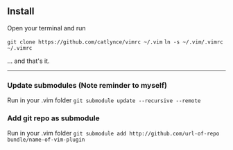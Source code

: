 ## Install

Open your terminal and run

`git clone https://github.com/catlynce/vimrc ~/.vim`
`ln -s ~/.vim/.vimrc ~/.vimrc`

... and that's it.

---

### Update submodules (Note reminder to myself)

Run in your .vim folder `git submodule update --recursive --remote`

### Add git repo as submodule

Run in your .vim folder `git submodule add http://github.com/url-of-repo bundle/name-of-vim-plugin`
